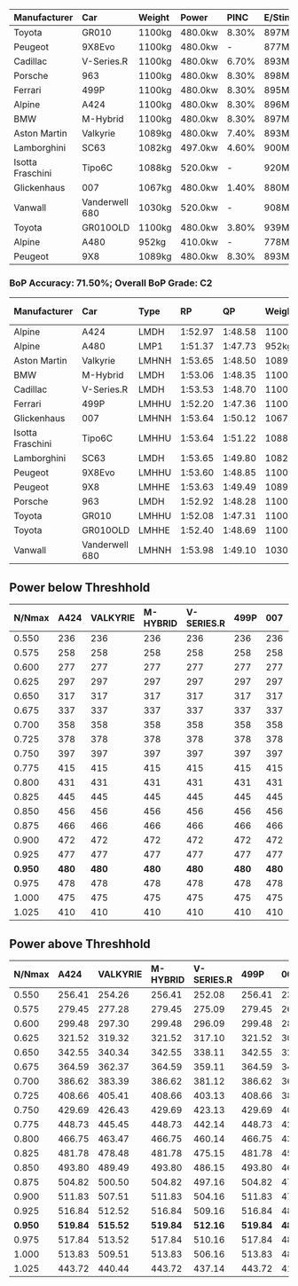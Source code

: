 | Manufacturer     | Car            | Weight | Power   | PINC    | E/Stint | FDS     |
|:-|:-|:-|:-|:-|:-|:-|
| Toyota           | GR010          | 1100kg | 480.0kw | 8.30%   | 897MJ   | 200kph  |
| Peugeot          | 9X8Evo         | 1100kg | 480.0kw |    -    | 877MJ   | 200kph  |
| Cadillac         | V-Series.R     | 1100kg | 480.0kw | 6.70%   | 893MJ   |    -    |
| Porsche          | 963            | 1100kg | 480.0kw | 8.30%   | 898MJ   |    -    |
| Ferrari          | 499P           | 1100kg | 480.0kw | 8.30%   | 895MJ   | 200kph  |
| Alpine           | A424           | 1100kg | 480.0kw | 8.30%   | 896MJ   |    -    |
| BMW              | M-Hybrid       | 1100kg | 480.0kw | 8.30%   | 897MJ   |    -    |
| Aston Martin     | Valkyrie       | 1089kg | 480.0kw | 7.40%   | 893MJ   |    -    |
| Lamborghini      | SC63           | 1082kg | 497.0kw | 4.60%   | 900MJ   |    -    |
| Isotta Fraschini | Tipo6C         | 1088kg | 520.0kw |    -    | 920MJ   | 190kph  |
| Glickenhaus      | 007            | 1067kg | 480.0kw | 1.40%   | 880MJ   |    -    |
| Vanwall          | Vanderwell 680 | 1030kg | 520.0kw |    -    | 908MJ   |    -    |
| Toyota           | GR010OLD       | 1100kg | 480.0kw | 3.80%   | 939MJ   | 200kph  |
| Alpine           | A480           | 952kg  | 410.0kw |    -    | 778MJ   |    -    |
| Peugeot          | 9X8            | 1089kg | 480.0kw | 8.30%   | 893MJ   | 150kph  |

### BoP Accuracy: 71.50%; Overall BoP Grade: C2
| Manufacturer     | Car            | Type  | RP      | QP      | Weight | Power¹  | Threshhold | PINC    | Power²   | E/Stint | AVG Vmax  | FDS     | RDLC | L/Stint | BOP-Grade | Model Accuracy | Model Points | Match%  | SimDiff |
|:-|:-|:-|:-|:-|:-|:-|:-|:-|:-|:-|:-|:-|:-|:-|:-|:-|:-|:-|:-|
| Alpine           | A424           | LMDH  | 1:52.97 | 1:48.58 | 1100kg | 480.0kw | 210.0kph   | 8.30%   | 519.80kw |  896MJ  | 272.44kph |    -    | 0.98 | 29      | ~A1       | 99.31%         | 2573         | 95.56%  | #       |
| Alpine           | A480           | LMP1  | 1:51.37 | 1:47.73 |  952kg | 410.0kw | 210.0kph   |    -    | 410.00kw |  778MJ  | 272.48kph |    -    | 0.98 | 27      | -Ω1       | 94.60%         | 1683         | 19.67%  | -0.31   |
| Aston Martin     | Valkyrie       | LMHNH | 1:53.65 | 1:48.50 | 1089kg | 480.0kw | 210.0kph   | 7.40%   | 515.50kw |  893MJ  | 273.40kph |    -    | 0.99 | 29      | +D2       | 100.00%        | 630          | 62.39%  | #       |
| BMW              | M-Hybrid       | LMDH  | 1:53.06 | 1:48.35 | 1100kg | 480.0kw | 210.0kph   | 8.30%   | 519.80kw |  897MJ  | 274.14kph |    -    | 0.97 | 29      | ~A1       | 99.41%         | 2544         | 100.00% | #       |
| Cadillac         | V-Series.R     | LMDH  | 1:53.53 | 1:48.70 | 1100kg | 480.0kw | 210.0kph   | 6.70%   | 512.20kw |  893MJ  | 274.15kph |    -    | 0.97 | 29      | +C1       | 99.30%         | 4946         | 77.48%  | +1.35   |
| Ferrari          | 499P           | LMHHU | 1:52.20 | 1:47.36 | 1100kg | 480.0kw | 210.0kph   | 8.30%   | 519.80kw |  895MJ  | 276.45kph | 200kph  | 1.01 | 29      | -E1       | 100.00%        | 8223         | 58.08%  | +1.64   |
| Glickenhaus      | 007            | LMHNH | 1:53.64 | 1:50.12 | 1067kg | 480.0kw | 210.0kph   | 1.40%   | 486.70kw |  880MJ  | 275.46kph |    -    | 0.93 | 29      | +C1       | 93.86%         | 2169         | 76.17%  | -0.18   |
| Isotta Fraschini | Tipo6C         | LMHHU | 1:53.64 | 1:51.22 | 1088kg | 520.0kw | 210.0kph   |    -    | 520.00kw |  920MJ  | 278.83kph | 190kph  | 1.02 | 29      | +E2       | 97.73%         | 129          | 54.36%  | #       |
| Lamborghini      | SC63           | LMDH  | 1:53.65 | 1:49.80 | 1082kg | 497.0kw | 210.0kph   | 4.60%   | 519.90kw |  900MJ  | 273.51kph |    -    | 1.02 | 29      | +C1       | 98.78%         | 813          | 77.48%  | #       |
| Peugeot          | 9X8Evo         | LMHHU | 1:53.60 | 1:48.85 | 1100kg | 480.0kw | 210.0kph   |    -    | 480.00kw |  877MJ  | 276.08kph | 200kph  | 0.96 | 29      | +C2       | 96.77%         | 2307         | 71.02%  | #       |
| Peugeot          | 9X8            | LMHHE | 1:53.63 | 1:49.49 | 1089kg | 480.0kw | 210.0kph   | 8.30%   | 519.80kw |  893MJ  | 271.34kph | 150kph  | 0.99 | 29      | +A2       | 97.99%         | 5010         | 94.82%  | +0.58   |
| Porsche          | 963            | LMDH  | 1:52.92 | 1:48.28 | 1100kg | 480.0kw | 210.0kph   | 8.30%   | 519.80kw |  898MJ  | 273.71kph |    -    | 0.98 | 29      | -A2       | 99.86%         | 11699        | 91.64%  | +1.01   |
| Toyota           | GR010          | LMHHU | 1:52.08 | 1:47.31 | 1100kg | 480.0kw | 210.0kph   | 8.30%   | 519.80kw |  897MJ  | 275.52kph | 200kph  | 1.00 | 29      | -E2       | 99.63%         | 6190         | 53.21%  | +1.14   |
| Toyota           | GR010OLD       | LMHHE | 1:52.40 | 1:48.69 | 1100kg | 480.0kw | 210.0kph   | 3.80%   | 498.20kw |  939MJ  | 276.20kph | 200kph  | 1.00 | 29      | -C2       | 93.47%         | 1031         | 70.87%  | #       |
| Vanwall          | Vanderwell 680 | LMHNH | 1:53.98 | 1:49.10 | 1030kg | 520.0kw | 0.0kph     |    -    | 520.00kw |  908MJ  | 279.68kph |    -    | 1.02 | 29      | +D1       | 94.33%         | 632          | 69.73%  | +1.18   |

## Power below Threshhold
| N/Nmax    | A424    | VALKYRIE | M-HYBRID | V-SERIES.R | 499P    | 007     | TIPO6C  | SC63    | 9X8EVO  | 9X8     | 963     | GR010   | GR010OLD | VANDERWELL 680 | ​     | RPM      | A480       |
|:-|:-|:-|:-|:-|:-|:-|:-|:-|:-|:-|:-|:-|:-|:-|:-|:-|:-|
|  0.550    |  236    |  236     |  236     |  236       |  236    |  236    |  256    |  245    |  236    |  236    |  236    |  236    |  236     |  256           |  ​    |   --     |   -        |
|  0.575    |  258    |  258     |  258     |  258       |  258    |  258    |  279    |  267    |  258    |  258    |  258    |  258    |  258     |  279           |  ​    |   --     |   -        |
|  0.600    |  277    |  277     |  277     |  277       |  277    |  277    |  300    |  287    |  277    |  277    |  277    |  277    |  277     |  300           |  ​    |   --     |   -        |
|  0.625    |  297    |  297     |  297     |  297       |  297    |  297    |  322    |  307    |  297    |  297    |  297    |  297    |  297     |  322           |  ​    |   --     |   -        |
|  0.650    |  317    |  317     |  317     |  317       |  317    |  317    |  343    |  328    |  317    |  317    |  317    |  317    |  317     |  343           |  ​    |   --     |   -        |
|  0.675    |  337    |  337     |  337     |  337       |  337    |  337    |  365    |  349    |  337    |  337    |  337    |  337    |  337     |  365           |  ​    |   --     |   -        |
|  0.700    |  358    |  358     |  358     |  358       |  358    |  358    |  387    |  370    |  358    |  358    |  358    |  358    |  358     |  387           |  ​    |   --     |   -        |
|  0.725    |  378    |  378     |  378     |  378       |  378    |  378    |  409    |  391    |  378    |  378    |  378    |  378    |  378     |  409           |  ​    |   --     |   -        |
|  0.750    |  397    |  397     |  397     |  397       |  397    |  397    |  430    |  411    |  397    |  397    |  397    |  397    |  397     |  430           |  ​    |   --     |   -        |
|  0.775    |  415    |  415     |  415     |  415       |  415    |  415    |  449    |  429    |  415    |  415    |  415    |  415    |  415     |  449           |  ​    |  5000    |  -3213569  |
|  0.800    |  431    |  431     |  431     |  431       |  431    |  431    |  467    |  446    |  431    |  431    |  431    |  431    |  431     |  467           |  ​    |  5500    |  -3499979  |
|  0.825    |  445    |  445     |  445     |  445       |  445    |  445    |  482    |  461    |  445    |  445    |  445    |  445    |  445     |  482           |  ​    |  5999    |  -3800400  |
|  0.850    |  456    |  456     |  456     |  456       |  456    |  456    |  494    |  472    |  456    |  456    |  456    |  456    |  456     |  494           |  ​    |  6499    |  -4114832  |
|  0.875    |  466    |  466     |  466     |  466       |  466    |  466    |  505    |  482    |  466    |  466    |  466    |  466    |  466     |  505           |  ​    |  7000    |  -4443276  |
|  0.900    |  472    |  472     |  472     |  472       |  472    |  472    |  512    |  489    |  472    |  472    |  472    |  472    |  472     |  512           |  ​    |  7500    |  -4785730  |
|  0.925    |  477    |  477     |  477     |  477       |  477    |  477    |  517    |  494    |  477    |  477    |  477    |  477    |  477     |  517           |  ​    |  8000    |  407       |
| **0.950** | **480** | **480**  | **480**  | **480**    | **480** | **480** | **520** | **497** | **480** | **480** | **480** | **480** | **480**  | **520**        | **​** | **8499** | **410**    |
|  0.975    |  478    |  478     |  478     |  478       |  478    |  478    |  518    |  495    |  478    |  478    |  478    |  478    |  478     |  518           |  ​    |  9000    |  205       |
|  1.000    |  475    |  475     |  475     |  475       |  475    |  475    |  514    |  492    |  475    |  475    |  475    |  475    |  475     |  514           |  ​    |   --     |   -        |
|  1.025    |  410    |  410     |  410     |  410       |  410    |  410    |  444    |  424    |  410    |  410    |  410    |  410    |  410     |  444           |  ​    |   --     |   -        |

## Power above Threshhold
| N/Nmax    | A424       | VALKYRIE   | M-HYBRID   | V-SERIES.R | 499P       | 007        | TIPO6C  | SC63       | 9X8EVO  | 9X8        | 963        | GR010      | GR010OLD   | VANDERWELL 680 | ​     | RPM      | A480       |
|:-|:-|:-|:-|:-|:-|:-|:-|:-|:-|:-|:-|:-|:-|:-|:-|:-|:-|
|  0.550    |  256.41    |  254.26    |  256.41    |  252.08    |  256.41    |  239.35    |  256    |  256.43    |  236    |  256.41    |  256.41    |  256.41    |  245.12    |  256           |  ​    |   --     |   -        |
|  0.575    |  279.45    |  277.28    |  279.45    |  275.09    |  279.45    |  261.39    |  279    |  279.46    |  258    |  279.45    |  279.45    |  279.45    |  268.13    |  279           |  ​    |   --     |   -        |
|  0.600    |  299.48    |  297.30    |  299.48    |  296.09    |  299.48    |  281.42    |  300    |  299.50    |  277    |  299.48    |  299.48    |  299.48    |  288.14    |  300           |  ​    |   --     |   -        |
|  0.625    |  321.52    |  319.32    |  321.52    |  317.10    |  321.52    |  301.45    |  322    |  321.53    |  297    |  321.52    |  321.52    |  321.52    |  308.15    |  322           |  ​    |   --     |   -        |
|  0.650    |  342.55    |  340.34    |  342.55    |  338.11    |  342.55    |  321.48    |  343    |  342.57    |  317    |  342.55    |  342.55    |  342.55    |  329.16    |  343           |  ​    |   --     |   -        |
|  0.675    |  364.59    |  362.37    |  364.59    |  359.11    |  364.59    |  341.51    |  365    |  364.60    |  337    |  364.59    |  364.59    |  364.59    |  350.17    |  365           |  ​    |   --     |   -        |
|  0.700    |  386.62    |  383.39    |  386.62    |  381.12    |  386.62    |  362.54    |  387    |  386.64    |  358    |  386.62    |  386.62    |  386.62    |  371.18    |  387           |  ​    |   --     |   -        |
|  0.725    |  408.66    |  405.41    |  408.66    |  403.13    |  408.66    |  383.57    |  409    |  408.68    |  378    |  408.66    |  408.66    |  408.66    |  392.19    |  409           |  ​    |   --     |   -        |
|  0.750    |  429.69    |  426.43    |  429.69    |  423.13    |  429.69    |  402.60    |  430    |  429.71    |  397    |  429.69    |  429.69    |  429.69    |  411.20    |  430           |  ​    |   --     |   -        |
|  0.775    |  448.73    |  445.45    |  448.73    |  442.14    |  448.73    |  420.62    |  449    |  448.74    |  415    |  448.73    |  448.73    |  448.73    |  430.21    |  449           |  ​    |  5000    |  -3213569  |
|  0.800    |  466.75    |  463.47    |  466.75    |  460.14    |  466.75    |  436.65    |  467    |  466.77    |  431    |  466.75    |  466.75    |  466.75    |  447.22    |  467           |  ​    |  5500    |  -3499979  |
|  0.825    |  481.78    |  478.48    |  481.78    |  475.15    |  481.78    |  451.67    |  482    |  481.80    |  445    |  481.78    |  481.78    |  481.78    |  462.22    |  482           |  ​    |  5999    |  -3800400  |
|  0.850    |  493.80    |  489.49    |  493.80    |  486.15    |  493.80    |  462.68    |  494    |  493.82    |  456    |  493.80    |  493.80    |  493.80    |  473.23    |  494           |  ​    |  6499    |  -4114832  |
|  0.875    |  504.82    |  500.50    |  504.82    |  497.16    |  504.82    |  472.70    |  505    |  504.84    |  466    |  504.82    |  504.82    |  504.82    |  483.23    |  505           |  ​    |  7000    |  -4443276  |
|  0.900    |  511.83    |  507.51    |  511.83    |  504.16    |  511.83    |  478.71    |  512    |  511.85    |  472    |  511.83    |  511.83    |  511.83    |  490.24    |  512           |  ​    |  7500    |  -4785730  |
|  0.925    |  516.84    |  512.52    |  516.84    |  509.16    |  516.84    |  483.72    |  517    |  516.86    |  477    |  516.84    |  516.84    |  516.84    |  495.24    |  517           |  ​    |  8000    |  407       |
| **0.950** | **519.84** | **515.52** | **519.84** | **512.16** | **519.84** | **486.72** | **520** | **519.86** | **480** | **519.84** | **519.84** | **519.84** | **498.24** | **520**        | **​** | **8499** | **410**    |
|  0.975    |  517.84    |  513.52    |  517.84    |  510.16    |  517.84    |  484.72    |  518    |  517.86    |  478    |  517.84    |  517.84    |  517.84    |  496.24    |  518           |  ​    |  9000    |  205       |
|  1.000    |  513.83    |  509.51    |  513.83    |  506.16    |  513.83    |  481.71    |  514    |  513.85    |  475    |  513.83    |  513.83    |  513.83    |  493.24    |  514           |  ​    |   --     |   -        |
|  1.025    |  443.72    |  440.44    |  443.72    |  437.14    |  443.72    |  415.61    |  444    |  443.74    |  410    |  443.72    |  443.72    |  443.72    |  425.20    |  444           |  ​    |   --     |   -        |
